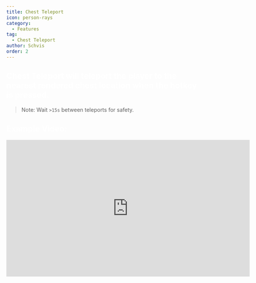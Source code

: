 ```yaml
---
title: Chest Teleport
icon: person-rays
category:
  - Features
tag:
  - Chest Teleport
author: Schvis
order: 2
---
```


## <span style='color:white;'>Chest Teleport will teleport the player to the nearest rendered chest location when the hotkey is pressed.</span>

> Note: Wait `>15s` between teleports for safety.

## <span style='color:white;'>Example Video:</span>

<iframe width="640" height="360" src="https://www.youtube.com/embed/j2Yu31J7Yh4?list=PL5eI1Tb64p56g27qfYk7VuFTz4FK6YrKa" title="Korepi - Oculi/ChestTeleport" frameborder="0" allow="accelerometer; autoplay; clipboard-write; encrypted-media; gyroscope; picture-in-picture; web-share" allowfullscreen></iframe>